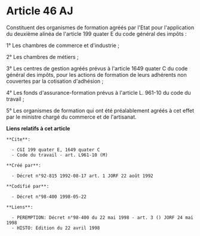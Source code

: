 # Article 46 AJ

Constituent des organismes de formation agréés par l'Etat pour l'application du deuxième alinéa de l'article 199 quater E du
code général des impôts :

1° Les chambres de commerce et d'industrie ;

2° Les chambres de métiers ;

3° Les centres de gestion agréés prévus à l'article 1649 quater C du code général des impôts, pour les actions de formation
de leurs adhérents non couvertes par la cotisation d'adhésion ;

4° Les fonds d'assurance-formation prévus à l'article L. 961-10 du code du travail ;

5° Les organismes de formation qui ont été préalablement agréés à cet effet par le ministre chargé du commerce et de
l'artisanat.

**Liens relatifs à cet article**

	**Cite**:

	  - CGI 199 quater E, 1649 quater C
	  - Code du travail - art. L961-10 (M)

	**Créé par**:

	  - Décret n°92-815 1992-08-17 art. 1 JORF 22 août 1992

	**Codifié par**:

	  - Décret n°98-400 1998-05-22

	**Liens**:

	  - PEREMPTION: Décret n°98-400 du 22 mai 1998 - art. 3 () JORF 24 mai 1998
	  - HISTO: Edition du 22 avril 1998
